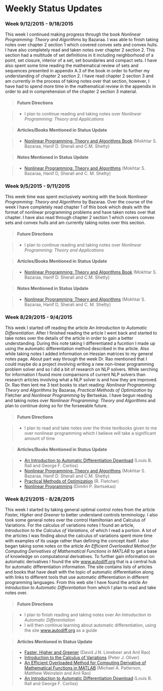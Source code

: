# Weekly Status Updates

### Week 9/12/2015 - 9/18/2015

This week I continued making progress through the book _Nonlinear Programming:
Theory and Algorithms_ by Bazaraa. I was able to finish taking notes over
chapter 2 section 1 which covered convex sets and convex hulls. I have also
completely read and taken notes over chapter 2 section 2. This section had a
multitude of set definitions in it including neighborhood of a point, set
closure, interior of a set, set boundaries and compact sets. I have also spent
some time reading the mathematical review of sets and sequences presented in
appendix A.3 of the book in order to further my understanding of chapter 2
section 2. I have read chapter 2 section 3 and am currently in the process of
taking notes over that section, however, I have had to spend more time in the
mathematical review in the appendix in order to aid in comprehension of the
chapter 2 section 3 material.

> #### Future Directions

> - I plan to continue reading and taking notes over  _Nonlinear Programming:
    Theory and Applications_

> #### Articles/Books Mentioned in Status Update

> - <a href="http://www.amazon.com/Nonlinear-Programming-Algorithms-Mokhtar-Bazaraa/dp/0471486000"
    target="_blank">Nonlinear Programming: Theory and Algorithms Book</a>
    (Mokhtar S. Bazaraa, Hanif D. Sherali and C.M. Shetty)

> #### Notes Mentioned in Status Update

> - [Nonlinear Programming: Theory and
     Algorithms](./nonlinear_programming_theory_and_algorithms/nonlinear_programming_theory_and_algo_main.html)
     (Mokhtar S.  Bazaraa, Hanif D, Sherali and C. M. Shetty)

### Week 9/5/2015 - 9/11/2015

This week time was spent exclusively working with the book _Nonlinear
Programming: Theory and Algorithms_ by Bazaraa. Over the course of the week I
have completely read chapter 1 of this book which deals with the format of
nonlinear programming problems and have taken notes over that chapter.  I have
also read through chapter 2 section 1 which covers convex sets and convex hulls
and am currently taking notes over this section.

> #### Future Directions

> - I plan to continue reading and taking notes over  _Nonlinear Programming:
    Theory and Applications_

> #### Articles/Books Mentioned in Status Update

> - <a href="http://www.amazon.com/Nonlinear-Programming-Algorithms-Mokhtar-Bazaraa/dp/0471486000"
    target="_blank">Nonlinear Programming: Theory and Algorithms Book</a>
    (Mokhtar S. Bazaraa, Hanif D. Sherali and C.M. Shetty)

> #### Notes Mentioned in Status Update

> - [Nonlinear Programming: Theory and
     Algorithms](./nonlinear_programming_theory_and_algorithms/nonlinear_programming_theory_and_algo_main.html)
     (Mokhtar S.  Bazaraa, Hanif D, Sherali and C. M. Shetty)

### Week 8/29/2015 - 9/4/2015

This week I started off reading the article _An Introduction to Automatic
Differentiation_. After I finished reading the article I went back and started
to take notes over the details of the article in order to gain a better
understanding. During this note taking I differentiated a fucntion I made up
using the automatic differentiation method described in the article. Also while
taking notes I added information on Hessian matrices to my general notes page.
About part way through the week Dr. Rao mentioned that I could maybe do a
project involving writing a new non-linear programming problem solver and so I
did a bit of research on NLP solvers. While serching for information I found
more comparisons of current NLP solvers than research articles involving what a
NLP solver is and how they are improved. Dr. Rao then lent me 3 text books to
start reading: _Nonlinear Programming: Theory and Algorithms_ by Bazaraa,
_Practical Methods of Optimization_ by Fletcher and _Nonlinear Programming_ by
Bertsekas. I have begun reading and taking notes over _Nonlinear Programming:
Theory and Algorithms_ and plan to continue doing so for the forseeable future.

> #### Future Directions

> - I plan to read and take notes over the three textbooks given to me over
    nonlinear programming which I believe will take a significant amount of
    time

> #### Articles/Books Mentioned in Status Update

> - <a href="http://www.eng.mu.edu/corlissg/Pubs/Papers/1996d.ps.gz"
    target="_blank">An Introduction to Automatic Differentiation Download</a>
    (Louis B. Rall and George F. Corliss)
> - <a href="http://www.amazon.com/Nonlinear-Programming-Algorithms-Mokhtar-Bazaraa/dp/0471486000"
    target="_blank">Nonlinear Programming: Theory and Algorithms</a>
    (Mokhtar S. Bazaraa, Hanif D. Sherali and C.M. Shetty)
> - <a href="http://www.amazon.com/Practical-Methods-Optimization-R-Fletcher/dp/0471494631"
    target="_blank">Practical Methods of Optimization</a>
    (R. Fletcher)
> - <a href="http://www.amazon.com/Nonlinear-Programming-Dimitri-P-Bertsekas/dp/1886529000"
    target="_blank">Nonlinear Programming</a>
    (Dimitri P. Bertsekas)


### Week 8/21/2015 - 8/28/2015

This week I started by taking general optimal control notes from the article
_Faster, Higher and Greener_ to better understand controls terminology. I also
took some general notes over the control Hamiltonian and Calculus of
Variations. For the calculus of variations notes I found an article,
_Introduction to the Calculus of Variations_, of which I read a portion. A lot
of the articles I was finding about the calculus of variations spent more time
with examples of its usage rather than defining the concept itself. I also
began taking some notes on the article _An Efficient Overloaded Method for
Computing Derivatives of Mathematical Functions in MATLAB_ to get a base of
knowledge on computational derivatives. To further gain information on
automatic derivatives I found the site <a href="http://www.autodiff.org/"
target="_blank">www.autodiff.org</a> that is a central hub for automatic
differentiation information. The site contains lists of articles and books that
have dealt with the topic of automatic differentiation along with links to
different tools that use automatic differentiation in different programming
languages. From this web site I have found the article _An Introduction to
Automatic Differentiation_ from which I plan to read and take notes over.

> #### Future Directions

> - I plan to finish reading and taking notes over _An Introduction to
    Automatic Differentiation_
> - I will then continue learning about automatic differentiation, using the
    site <a href="http://www.autodiff.org/"
    target="_blank">www.autodiff.org</a> as a guide

> #### Articles Mentioned in Status Update

> - <a href="http://vdol.mae.ufl.edu/JournalPublications/IEEE-CSM-14-0038.pdf"
    target="_blank">Faster, Higher and Greener</a>
    (David J.N. Limebeer and Anil Rao)
> - <a href="http://www.math.umn.edu/~olver/ln_/cv.pdf"
     target="_blank">Introduction to the Calculus of Variations</a>
    (Peter J. Oliver)
> - <a href="http://vdol.mae.ufl.edu/JournalPublications/TOMS-2011-0055.pdf"
    target="_blank">An Efficient Overloaded Method for Computing Derivative of
    Mathematical Functions in MATLAB</a>
    (Michael A. Patterson, Matthew Weinstein and Anil Rao)
> - <a href="http://www.eng.mu.edu/corlissg/Pubs/Papers/1996d.ps.gz"
    target="_blank">An Introduction to Automatic Differentiation Download</a>
    (Louis B. Rall and George F. Corliss)
